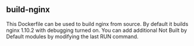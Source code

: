 ## build-nginx 

This Dockerfile can be used to build nginx from source. By default it builds nginx 1.10.2 with debugging turned on. You can add additional Not Built by Default modules by modifying the last RUN command. 

